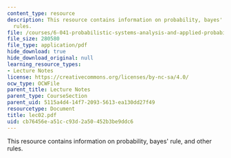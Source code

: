 ```yaml
---
content_type: resource
description: This resource contains information on probability, bayes' rule, and other
  rules.
file: /courses/6-041-probabilistic-systems-analysis-and-applied-probability-spring-2006/cb76456ea51cc93d2a50452b3be9ddc6_lec02.pdf
file_size: 280580
file_type: application/pdf
hide_download: true
hide_download_original: null
learning_resource_types:
- Lecture Notes
license: https://creativecommons.org/licenses/by-nc-sa/4.0/
ocw_type: OCWFile
parent_title: Lecture Notes
parent_type: CourseSection
parent_uid: 5115a4d4-14f7-2093-5613-ea130dd27f49
resourcetype: Document
title: lec02.pdf
uid: cb76456e-a51c-c93d-2a50-452b3be9ddc6
---
```

This resource contains information on probability, bayes' rule, and other rules.